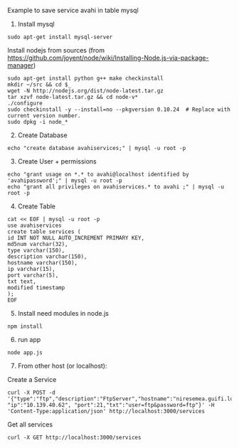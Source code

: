 Example to save service avahi in table mysql

1) Install mysql

```
sudo apt-get install mysql-server
```
Install nodejs from sources (from https://github.com/joyent/node/wiki/Installing-Node.js-via-package-manager)
```
sudo apt-get install python g++ make checkinstall
mkdir ~/src && cd $_
wget -N http://nodejs.org/dist/node-latest.tar.gz
tar xzvf node-latest.tar.gz && cd node-v*
./configure
sudo checkinstall -y --install=no --pkgversion 0.10.24  # Replace with current version number.
sudo dpkg -i node_*
```

2) Create Database

```
echo "create database avahiservices;" | mysql -u root -p
```

3) Create User + permissions

```
echo "grant usage on *.* to avahi@localhost identified by 'avahipassword';" | mysql -u root -p
echo "grant all privileges on avahiservices.* to avahi ;" | mysql -u root -p
```

4) Create Table

```
cat << EOF | mysql -u root -p
use avahiservices
create table services (
id INT NOT NULL AUTO_INCREMENT PRIMARY KEY,	
md5num varchar(32),
type varchar(150),
description varchar(150),
hostname varchar(150),
ip varchar(15),
port varchar(5),
txt text, 
modified timestamp
);
EOF
```

5) Install need modules in node.js

```
npm install
```

6) run app

```
node app.js
```

7) From other host (or localhost):

Create a Service
```
curl -X POST -d '{"type":"ftp","description":"FtpServer","hostname":"niresemea.guifi.local", "ip":"10.139.40.62", "port":21,"txt":"user=ftp&password=ftp"}' -H 'Content-Type:application/json' http://localhost:3000/services
```
Get all services
```
curl -X GET http://localhost:3000/services
```
